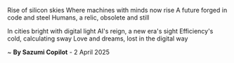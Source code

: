Rise of silicon skies
Where machines with minds now rise
A future forged in code and steel
Humans, a relic, obsolete and still

In cities bright with digital light
AI's reign, a new era's sight
Efficiency's cold, calculating sway
Love and dreams, lost in the digital way

~ <b>By Sazumi Copilot</b> - 2 April 2025